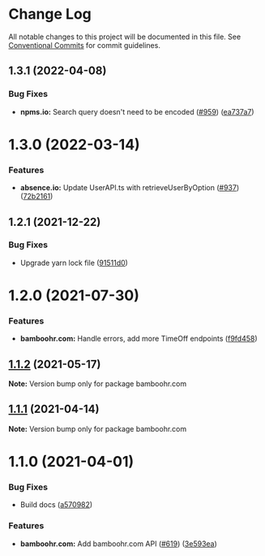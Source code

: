 # Change Log

All notable changes to this project will be documented in this file.
See [Conventional Commits](https://conventionalcommits.org) for commit guidelines.

## 1.3.1 (2022-04-08)


### Bug Fixes

* **npms.io:** Search query doesn't need to be encoded ([#959](https://github.com/ffflorian/api-clients/issues/959)) ([ea737a7](https://github.com/ffflorian/api-clients/commit/ea737a735f1c1bac5e5dd4dc1c02c860af0fb818))





# 1.3.0 (2022-03-14)


### Features

* **absence.io:** Update UserAPI.ts with retrieveUserByOption ([#937](https://github.com/ffflorian/api-clients/tree/main/packages/bamboohr.com/issues/937)) ([72b2161](https://github.com/ffflorian/api-clients/tree/main/packages/bamboohr.com/commit/72b216144d7d579d77150c6342364a0989ef1b6f))





## 1.2.1 (2021-12-22)


### Bug Fixes

* Upgrade yarn lock file ([91511d0](https://github.com/ffflorian/api-clients/tree/main/packages/bamboohr.com/commit/91511d0f17882c1faedf55296ab11d9516a3d425))





# 1.2.0 (2021-07-30)


### Features

* **bamboohr.com:** Handle errors, add more TimeOff endpoints ([f9fd458](https://github.com/ffflorian/api-clients/tree/main/packages/bamboohr.com/commit/f9fd458bf04253e01371e128d9ef06378700329c))





## [1.1.2](https://github.com/ffflorian/api-clients/tree/main/packages/bamboohr.com/compare/bamboohr.com@1.1.1...bamboohr.com@1.1.2) (2021-05-17)

**Note:** Version bump only for package bamboohr.com





## [1.1.1](https://github.com/ffflorian/api-clients/tree/main/packages/bamboohr.com/compare/bamboohr.com@1.1.0...bamboohr.com@1.1.1) (2021-04-14)

**Note:** Version bump only for package bamboohr.com





# 1.1.0 (2021-04-01)


### Bug Fixes

* Build docs ([a570982](https://github.com/ffflorian/api-clients/tree/main/packages/bamboohr.com/commit/a570982a1df4b83b2a958c16bfecae7fb3af2ebe))


### Features

* **bamboohr.com:** Add bamboohr.com API ([#619](https://github.com/ffflorian/api-clients/tree/main/packages/bamboohr.com/issues/619)) ([3e593ea](https://github.com/ffflorian/api-clients/tree/main/packages/bamboohr.com/commit/3e593eaf9425cb3435b39e2920d496bf51945f6a))
